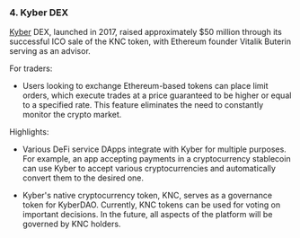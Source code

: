 ### 4. Kyber DEX

[Kyber](https://kyberswap.com/) DEX, launched in 2017, raised approximately $50 million through its successful ICO sale of the KNC token, with Ethereum founder Vitalik Buterin serving as an advisor.

For traders:

- Users looking to exchange Ethereum-based tokens can place limit orders, which execute trades at a price guaranteed to be higher or equal to a specified rate. This feature eliminates the need to constantly monitor the crypto market.

Highlights:

- Various DeFi service DApps integrate with Kyber for multiple purposes. For example, an app accepting payments in a cryptocurrency stablecoin can use Kyber to accept various cryptocurrencies and automatically convert them to the desired one.

- Kyber's native cryptocurrency token, KNC, serves as a governance token for KyberDAO. Currently, KNC tokens can be used for voting on important decisions. In the future, all aspects of the platform will be governed by KNC holders.